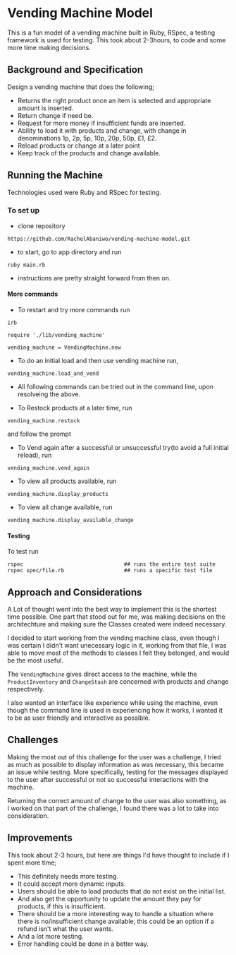 # Vending Machine Model
This is a fun model of a vending machine built in Ruby, RSpec, a testing framework is used for testing. This took about 2-3hours, to code and some more time making decisions.

## Background and Specification

Design a vending machine that does the following;
- Returns the right product once an item is selected and appropriate amount is inserted.
- Return change if need be.
- Request for more money if insufficient funds are inserted.
- Ability to load it with products and change, with change in denominations 1p, 2p, 5p, 10p, 20p, 50p, £1, £2.
- Reload products or change at a later point
- Keep track of the products and change available.

## Running the Machine

Technologies used were Ruby and RSpec for testing.

### To set up

- clone repository
```
https://github.com/RachelAbaniwo/vending-machine-model.git
```

- to start, go to app directory and run
```
ruby main.rb
```

- instructions are pretty straight forward from then on.

#### More commands

- To restart and try more commands run

```
irb
```
```
require './lib/vending_machine'
```
```
vending_machine = VendingMachine.new
```
- To do an initial load and then use vending machine run,
```
vending_machine.load_and_vend
```
- All following commands can be tried out in the command line, upon resolveing the above.

- To Restock products at a later time, run
```
vending_machine.restock
```
and follow the prompt

- To Vend again after a successful or unsuccessful try(to avoid a full initial reload), run
```
vending_machine.vend_again
```

- To view all products available, run
```
vending_machine.display_products
```

- To view all change available, run
```
vending_machine.display_available_change
```

#### Testing

To test run

```
rspec                                ## runs the entire test suite
rspec spec/file.rb                   ## runs a specific test file
```

## Approach and Considerations

A Lot of thought went into the best way to implement this is the shortest time possible. One part that stood out for me, was making decisions on the architechture and making sure the Classes created were indeed necessary.

I decided to start working from the vending machine class, even though I was certain I didn't want unecessary logic in it, working from that file, I was able to move most of the methods to classes I felt they belonged, and would be the most useful.

The `VendingMachine` gives direct access to the machine, while the `ProductInventory` and `ChangeStash` are concerned with products and change respectively.

I also wanted an interface like experience while using the machine, even though the command line is used in experiencing how it works, I wanted it to be as user friendly and interactive as possible.

## Challenges

Making the most out of this challenge for the user was a challenge, I tried as much as possible to display information as was necessary, this became an issue while testing. More specifically, testing for the messages displayed to the user after successful or not so successful interactions with the machine.

Returning the correct amount of change to the user was also something, as I worked on that part of the challenge, I found there was a lot to take into consideration.


## Improvements
This took about 2-3 hours, but here are things I'd have thought to include if I spent more time;

- This definitely needs more testing. 
- It could accept more dynamic inputs.
- Users should be able to load products that do not exist on the initial list.
- And also get the opportunity to update the amount they pay for products, if this is insufficient.
- There should be a more interesting way to handle a situation where there is no/insufficient change available, this could be an option if a refund isn't what the user wants.
- And a lot more testing.
- Error handling could be done in a better way.


